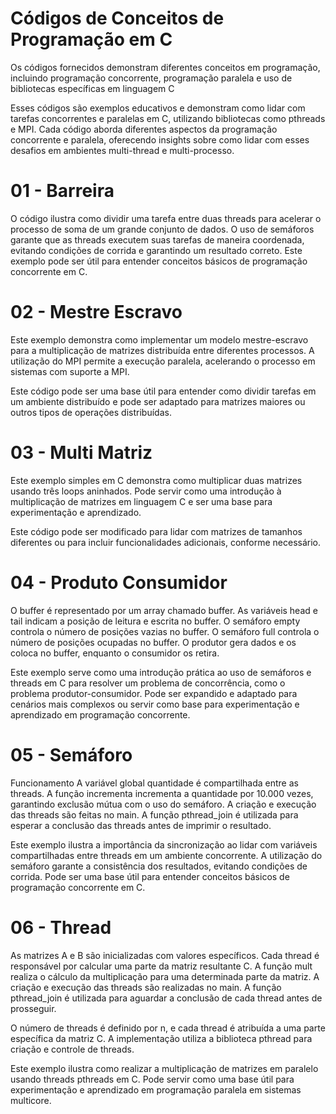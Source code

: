 # Códigos de Conceitos de Programação em C

Os códigos fornecidos demonstram diferentes conceitos em programação, incluindo programação concorrente, programação paralela e uso de bibliotecas específicas em linguagem C

Esses códigos são exemplos educativos e demonstram como lidar com tarefas concorrentes e paralelas em C, utilizando bibliotecas como pthreads e MPI. Cada código aborda diferentes aspectos da programação concorrente e paralela, oferecendo insights sobre como lidar com esses desafios em ambientes multi-thread e multi-processo.

# 01 - Barreira

O código ilustra como dividir uma tarefa entre duas threads para acelerar o processo de soma de um grande conjunto de dados. O uso de semáforos garante que as threads executem suas tarefas de maneira coordenada, evitando condições de corrida e garantindo um resultado correto. Este exemplo pode ser útil para entender conceitos básicos de programação concorrente em C.

# 02 - Mestre Escravo

Este exemplo demonstra como implementar um modelo mestre-escravo para a multiplicação de matrizes distribuída entre diferentes processos. A utilização do MPI permite a execução paralela, acelerando o processo em sistemas com suporte a MPI.

Este código pode ser uma base útil para entender como dividir tarefas em um ambiente distribuído e pode ser adaptado para matrizes maiores ou outros tipos de operações distribuídas.

# 03 - Multi Matriz

Este exemplo simples em C demonstra como multiplicar duas matrizes usando três loops aninhados. Pode servir como uma introdução à multiplicação de matrizes em linguagem C e ser uma base para experimentação e aprendizado.

Este código pode ser modificado para lidar com matrizes de tamanhos diferentes ou para incluir funcionalidades adicionais, conforme necessário.

# 04 - Produto Consumidor

O buffer é representado por um array chamado buffer.
As variáveis head e tail indicam a posição de leitura e escrita no buffer.
O semáforo empty controla o número de posições vazias no buffer.
O semáforo full controla o número de posições ocupadas no buffer.
O produtor gera dados e os coloca no buffer, enquanto o consumidor os retira.

Este exemplo serve como uma introdução prática ao uso de semáforos e threads em C para resolver um problema de concorrência, como o problema produtor-consumidor. Pode ser expandido e adaptado para cenários mais complexos ou servir como base para experimentação e aprendizado em programação concorrente.

# 05 - Semáforo

Funcionamento
A variável global quantidade é compartilhada entre as threads.
A função incrementa incrementa a quantidade por 10.000 vezes, garantindo exclusão mútua com o uso do semáforo.
A criação e execução das threads são feitas no main.
A função pthread_join é utilizada para esperar a conclusão das threads antes de imprimir o resultado.

Este exemplo ilustra a importância da sincronização ao lidar com variáveis compartilhadas entre threads em um ambiente concorrente. A utilização do semáforo garante a consistência dos resultados, evitando condições de corrida. Pode ser uma base útil para entender conceitos básicos de programação concorrente em C.

# 06 - Thread

As matrizes A e B são inicializadas com valores específicos.
Cada thread é responsável por calcular uma parte da matriz resultante C.
A função mult realiza o cálculo da multiplicação para uma determinada parte da matriz.
A criação e execução das threads são realizadas no main.
A função pthread_join é utilizada para aguardar a conclusão de cada thread antes de prosseguir.

O número de threads é definido por n, e cada thread é atribuída a uma parte específica da matriz C.
A implementação utiliza a biblioteca pthread para criação e controle de threads.

Este exemplo ilustra como realizar a multiplicação de matrizes em paralelo usando threads pthreads em C. Pode servir como uma base útil para experimentação e aprendizado em programação paralela em sistemas multicore.
